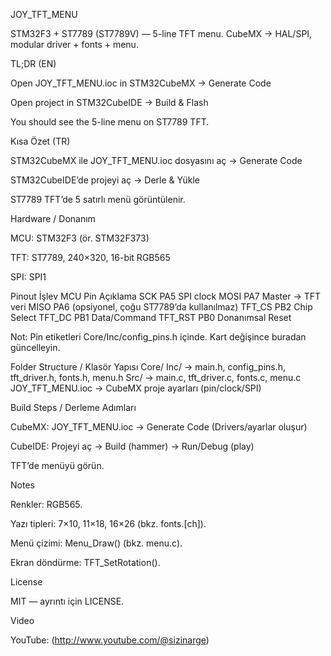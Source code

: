 JOY_TFT_MENU

STM32F3 + ST7789 (ST7789V) — 5-line TFT menu. CubeMX → HAL/SPI, modular driver + fonts + menu.

TL;DR (EN)

Open JOY_TFT_MENU.ioc in STM32CubeMX → Generate Code

Open project in STM32CubeIDE → Build & Flash

You should see the 5-line menu on ST7789 TFT.

Kısa Özet (TR)

STM32CubeMX ile JOY_TFT_MENU.ioc dosyasını aç → Generate Code

STM32CubeIDE’de projeyi aç → Derle & Yükle

ST7789 TFT’de 5 satırlı menü görüntülenir.

Hardware / Donanım

MCU: STM32F3 (ör. STM32F373)

TFT: ST7789, 240×320, 16-bit RGB565

SPI: SPI1

Pinout
İşlev	MCU Pin	Açıklama
SCK	PA5	SPI clock
MOSI	PA7	Master → TFT veri
MISO	PA6	(opsiyonel, çoğu ST7789’da kullanılmaz)
TFT_CS	PB2	Chip Select
TFT_DC	PB1	Data/Command
TFT_RST	PB0	Donanımsal Reset

Not: Pin etiketleri Core/Inc/config_pins.h içinde. Kart değişince buradan güncelleyin.

Folder Structure / Klasör Yapısı
Core/
  Inc/   -> main.h, config_pins.h, tft_driver.h, fonts.h, menu.h
  Src/   -> main.c, tft_driver.c, fonts.c, menu.c
JOY_TFT_MENU.ioc  -> CubeMX proje ayarları (pin/clock/SPI)

Build Steps / Derleme Adımları

CubeMX: JOY_TFT_MENU.ioc → Generate Code (Drivers/ayarlar oluşur)

CubeIDE: Projeyi aç → Build (hammer) → Run/Debug (play)

TFT’de menüyü görün.

Notes

Renkler: RGB565.

Yazı tipleri: 7×10, 11×18, 16×26 (bkz. fonts.[ch]).

Menü çizimi: Menu_Draw() (bkz. menu.c).

Ekran döndürme: TFT_SetRotation().

License

MIT — ayrıntı için LICENSE.

Video

YouTube: (http://www.youtube.com/@sizinarge)
